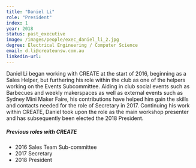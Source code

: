```yaml
---
title: "Daniel Li"
role: "President"
index: 1
year: 2018
status: past_executive
image: /images/people/exec_daniel_li_2.jpg
degree: Electrical Engineering / Computer Science
email: d.li@createunsw.com.au
linkedin-url:
---
```

Daniel Li began working with CREATE at the start of 2016, beginning as a Sales Helper, but furthering his role within the club as one of the helpers working on the Events Subcommittee. Aiding in club social events such as Barbecues and weekly makerspaces as well as external events such as Sydney Mini Maker Faire, his contributions have helped him gain the skills and contacts needed for the role of Secretary in 2017. Continuing his work within CREATE, Daniel took upon the role as the main workshop presenter and has subsequently been elected the 2018 President.

##### Previous roles with CREATE

- 2016 Sales Team Sub-committee
- 2017 Secretary
- 2018 President
